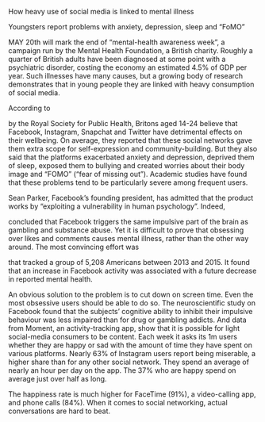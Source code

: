 How heavy use of social media is linked to mental illness

Youngsters report problems with anxiety, depression, sleep and “FoMO”

MAY 20th will mark the end of “mental-health awareness week”, a campaign run by the Mental Health Foundation, a British charity. Roughly a quarter of British adults have been diagnosed at some point with a psychiatric disorder, costing the economy an estimated 4.5% of GDP per year. Such illnesses have many causes, but a growing body of research demonstrates that in young people they are linked with heavy consumption of social media. 

According to 

 by the Royal Society for Public Health, Britons aged 14-24 believe that Facebook, Instagram, Snapchat and Twitter have detrimental effects on their wellbeing. On average, they reported that these social networks gave them extra scope for self-expression and community-building. But they also said that the platforms exacerbated anxiety and depression, deprived them of sleep, exposed them to bullying and created worries about their body image and “FOMO” (“fear of missing out”). Academic studies have found that these problems tend to be particularly severe among frequent users.

Sean Parker, Facebook’s founding president, has admitted that the product works by “exploiting a vulnerability in human psychology”. Indeed, 

 concluded that Facebook triggers the same impulsive part of the brain as gambling and substance abuse. Yet it is difficult to prove that obsessing over likes and comments causes mental illness, rather than the other way around. The most convincing effort was 

 that tracked a group of 5,208 Americans between 2013 and 2015. It found that an increase in Facebook activity was associated with a future decrease in reported mental health. 

An obvious solution to the problem is to cut down on screen time. Even the most obsessive users should be able to do so. The neuroscientific study on Facebook found that the subjects’ cognitive ability to inhibit their impulsive behaviour was less impaired than for drug or gambling addicts. And data from Moment, an activity-tracking app, show that it is possible for light social-media consumers to be content. Each week it asks its 1m users whether they are happy or sad with the amount of time they have spent on various platforms. Nearly 63% of Instagram users report being miserable, a higher share than for any other social network. They spend an average of nearly an hour per day on the app. The 37% who are happy spend on average just over half as long. 

The happiness rate is much higher for FaceTime (91%), a video-calling app, and phone calls (84%). When it comes to social networking, actual conversations are hard to beat. 